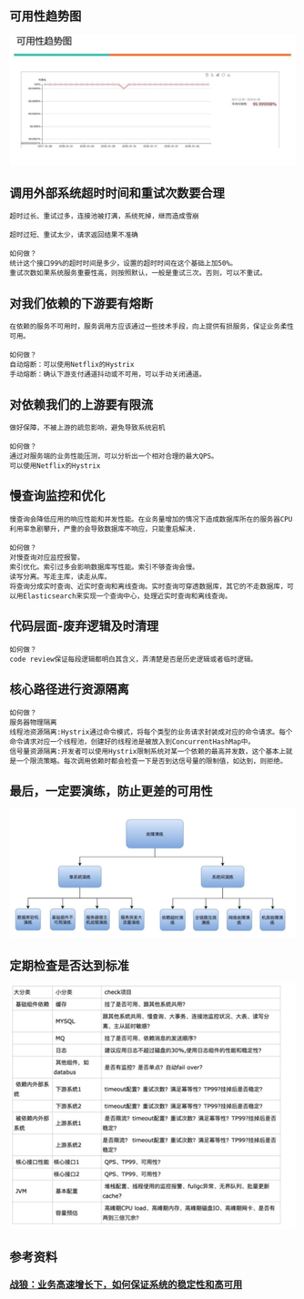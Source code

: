 ## 可用性趋势图

![可用性图](img/可用性图.jpeg)

## 调用外部系统超时时间和重试次数要合理

```
超时过长、重试过多，连接池被打满，系统死掉，继而造成雪崩

超时过短、重试太少，请求返回结果不准确

如何做？
统计这个接口99%的超时时间是多少，设置的超时时间在这个基础上加50%。
重试次数如果系统服务重要性高，则按照默认，一般是重试三次。否则，可以不重试。
```

## 对我们依赖的下游要有熔断

```
在依赖的服务不可用时，服务调用方应该通过一些技术手段，向上提供有损服务，保证业务柔性可用。

如何做？
自动熔断：可以使用Netflix的Hystrix
手动熔断：确认下游支付通道抖动或不可用，可以手动关闭通道。
```

## 对依赖我们的上游要有限流

```
做好保障，不被上游的疏忽影响，避免导致系统宕机

如何做？
通过对服务端的业务性能压测，可以分析出一个相对合理的最大QPS。
可以使用Netflix的Hystrix
```

## 慢查询监控和优化

```
慢查询会降低应用的响应性能和并发性能。在业务量增加的情况下造成数据库所在的服务器CPU利用率急剧攀升，严重的会导致数据库不响应，只能重启解决.

如何做？
对慢查询对应监控报警。
索引优化。索引过多会影响数据库写性能。索引不够查询会慢。
读写分离。写走主库，读走从库。
将查询分成实时查询、近实时查询和离线查询。实时查询可穿透数据库，其它的不走数据库，可以用Elasticsearch来实现一个查询中心，处理近实时查询和离线查询。
```

## 代码层面-废弃逻辑及时清理

```
如何做？
code review保证每段逻辑都明白其含义，弄清楚是否是历史逻辑或者临时逻辑。
```

## 核心路径进行资源隔离

```
如何做？
服务器物理隔离
线程池资源隔离:Hystrix通过命令模式，将每个类型的业务请求封装成对应的命令请求。每个命令请求对应一个线程池，创建好的线程池是被放入到ConcurrentHashMap中。
信号量资源隔离:开发者可以使用Hystrix限制系统对某一个依赖的最高并发数，这个基本上就是一个限流策略。每次调用依赖时都会检查一下是否到达信号量的限制值，如达到，则拒绝。
```

## 最后，一定要演练，防止更差的可用性

![高可用演练](img/高可用演练.jpeg)

## 定期检查是否达到标准

![高可用检查列表](img/高可用检查列表.jpeg)

## 参考资料

### [战狼：业务高速增长下，如何保证系统的稳定性和高可用](https://cloud.tencent.com/developer/article/1155057)
